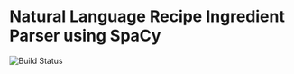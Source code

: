 # Natural Language Recipe Ingredient Parser using SpaCy

![Build Status](https://travis-ci.com/vishwapardeshi/Custom_NER_Recipe_Ingredient_Parser.svg?branch=master)
